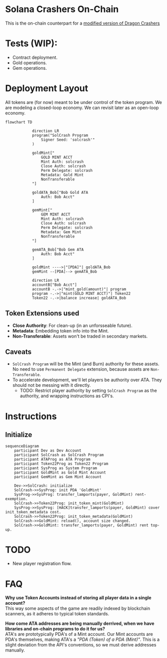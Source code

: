 # Solana Crashers On-Chain
This is the on-chain counterpart for a [modified version of Dragon Crashers](https://github.com/kilogold/SolanaCrashers)

# Tests (WIP):
* Contract deployment.
* Gold operations.
* Gem operations.

# Deployment Layout
All tokens are (for now) meant to be under control of the token program.
We are modeling a closed-loop economy. We can revisit later as an open-loop economy.
```mermaid
flowchart TD

            direction LR
            program("SolCrash Program
                Signer Seed: 'solcrash'"
            )
            
            goldMint["
                GOLD MINT ACCT
                Mint Auth: solcrash
                Close Auth: solcrash
                Perm Delegate: solcrash
                Metadata: Gold Mint
                NonTransferable
            "]
            
            goldATA_Bob["Bob Gold ATA
                Auth: Bob Acct"
            ]
            
            gemMint["
                GEM MINT ACCT
                Mint Auth: solcrash
                Close Auth: solcrash
                Perm Delegate: solcrash
                Metadata: Gem Mint
                NonTransferable
            "]
            
            gemATA_Bob["Bob Gem ATA
                Auth: Bob Acct"
            ]

            goldMint ---->|"[PDA]"| goldATA_Bob
            gemMint --[PDA]--> gemATA_Bob

            direction LR
            accountB["Bob Acct"]
            accountB -.->|"mint_gold(amount)"| program  
            program -.->|"mint(GOLD MINT ACCT)"| Token22
            Token22 -.->|balance increase| goldATA_Bob
```
## Token Extensions used
* **Close Authority**: For clean-up (in an unforsseable future).
* **Metadata**: Embedding token info into the Mint.
* **Non-Transferable**: Assets won't be traded in secondary markets.
## Caveats
* `SolCrash Program` will be the Mint (and Burn) authority for these assets. No need to use `Permanent Delegate` extension, because assets are `Non-Transferable`.
* To accelerate development, we'll let players be authority over ATA. They should not be messing with it directly.
  * TODO: Restrict player authority by setting `SolCrash Program` as the authority, and wrapping instructions as CPI's.

# Instructions
## Initialize
```mermaid
sequenceDiagram
    participant Dev as Dev Account
    participant SolCrash as SolCrash Program
    participant ATAProg as ATA Program
    participant Token22Prog as Token22 Program
    participant SysProg as System Program
    participant GoldMint as Gold Mint Account
    participant GemMint as Gem Mint Account
    
    Dev->>SolCrash: initialize
    SolCrash->>SysProg: init PDA 'GoldMint'
    SysProg->>SysProg: transfer_lamports(payer, GoldMint) rent-exemption.
    SolCrash->>Token22Prog: init_token_mint(GoldMint)
    SysProg->>SysProg: [HACK]transfer_lamports(payer, GoldMint) cover init_token_metadata cost.
    SolCrash->>Token22Prog: init_token_metadata(GoldMint)
    SolCrash->>GoldMint: reload(), account size changed.
    SolCrash->>GoldMint: transfer_lamports(payer, GoldMint) rent top-up.

```

# TODO
* New player registration flow.

# FAQ
**Why use Token Accounts instead of storing all player data in a single account?**  
This way some aspects of the game are readily indexed by blockchain scanners, as it adheres to typical token standards.

**How come ATA addresses are being manually derrived, when we have libraries and on-chain programs to do it for us?**  
ATA's are prototypically PDA's of a Mint account. Our Mint accounts are PDA's themselves, making ATA's a *"PDA (Token) of a PDA (Mint)"*. This is a slight deviation from the API's conventions, so we must derive addresses manually.
